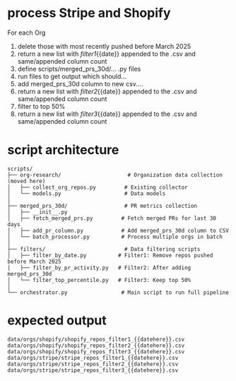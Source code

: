 # process Stripe and Shopify

For each Org

1. delete those with most recently pushed before March 2025
2. return a new list with _filter1_{{date}} appended to the .csv and same/appended column count
3. define scripts/merged_prs_30d/... .py files
4. run files to get output which should...
5. add merged_prs_30d column to new csv....
6. return a new list with _filter2_{{date}} appended to the .csv and same/appended column count
7. filter to top 50%
8. return a new list with _filter3_{{date}} appended to the .csv and same/appended column count

# script architecture

```
scripts/
├── org-research/                     # Organization data collection (moved here)
│   ├── collect_org_repos.py         # Existing collector
│   └── models.py                    # Data models
│
├── merged_prs_30d/                  # PR metrics collection
│   ├── __init__.py
│   ├── fetch_merged_prs.py         # Fetch merged PRs for last 30 days
│   ├── add_pr_column.py            # Add merged_prs_30d column to CSV
│   └── batch_processor.py          # Process multiple orgs in batch
│
├── filters/                         # Data filtering scripts
│   ├── filter_by_date.py          # Filter1: Remove repos pushed before March 2025
│   ├── filter_by_pr_activity.py   # Filter2: After adding merged_prs_30d
│   └── filter_top_percentile.py   # Filter3: Keep top 50%
│
└── orchestrator.py                 # Main script to run full pipeline
```

# expected output

```
data/orgs/shopify/shopify_repos_filter1_{{datehere}}.csv
data/orgs/shopify/shopify_repos_filter2_{{datehere}}.csv
data/orgs/shopify/shopify_repos_filter3_{{datehere}}.csv
data/orgs/stripe/stripe_repos_filter1_{{datehere}}.csv
data/orgs/stripe/stripe_repos_filter2_{{datehere}}.csv
data/orgs/stripe/stripe_repos_filter3_{{datehere}}.csv
```